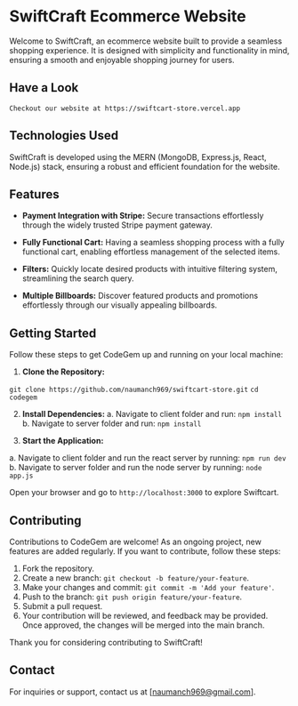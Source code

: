 # SwiftCraft Ecommerce Website

Welcome to SwiftCraft, an ecommerce website built to provide a seamless shopping experience. It is designed with simplicity and functionality in mind, ensuring a smooth and enjoyable shopping journey for users.

## Have a Look
    Checkout our website at https://swiftcart-store.vercel.app

## Technologies Used

SwiftCraft is developed using the MERN (MongoDB, Express.js, React, Node.js) stack, ensuring a robust and efficient foundation for the website.

## Features

- **Payment Integration with Stripe:** Secure transactions effortlessly through the widely trusted Stripe payment gateway.

- **Fully Functional Cart:** Having a seamless shopping process with a fully functional cart, enabling effortless management of the selected items.

- **Filters:** Quickly locate desired products with intuitive filtering system, streamlining the search query.

- **Multiple Billboards:** Discover featured products and promotions effortlessly through our visually appealing billboards.

## Getting Started

Follow these steps to get CodeGem up and running on your local machine:

1. **Clone the Repository:**
   
`git clone https://github.com/naumanch969/swiftcart-store.git`
`cd codegem`


2. **Install Dependencies:**
  a. Navigate to client folder and run: `npm install`
  b. Navigate to server folder and run: `npm install`

3. **Start the Application:**

  a. Navigate to client folder and run the react server by running: `npm run dev`
  b. Navigate to server folder and run the node server by running: `node app.js` 
  
  Open your browser and go to `http://localhost:3000` to explore Swiftcart.
 
## Contributing

Contributions to CodeGem are welcome! As an ongoing project, new features are added regularly. If you want to contribute, follow these steps:

1. Fork the repository.
2. Create a new branch: `git checkout -b feature/your-feature`.
3. Make your changes and commit: `git commit -m 'Add your feature'`.
4. Push to the branch: `git push origin feature/your-feature`.
5. Submit a pull request.
6. Your contribution will be reviewed, and feedback may be provided. Once approved, the changes will be merged into the main branch.

Thank you for considering contributing to SwiftCraft!

## Contact

For inquiries or support, contact us at [naumanch969@gmail.com].
